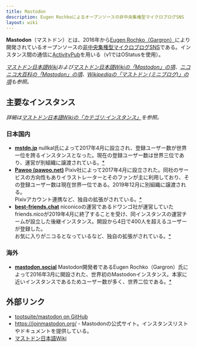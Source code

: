 ```yaml
---
title: Mastodon
description: Eugen Rochkoによるオープンソースの非中央集権型マイクロブログSNS
layout: wiki
---
```

**Mastodon**（マストドン）とは、2016年から[Eugen Rochko（Gargron）](https://ja.mstdn.wiki/Eugen_Rochko)により開発されているオープンソースの[非中央集権型マイクロブログSNS](../words/decentralized-social-networking-service#%E5%88%86%E6%95%A3%E3%83%9E%E3%82%A4%E3%82%AF%E3%83%AD%E3%83%96%E3%83%AD%E3%82%B0%E3%82%BD%E3%83%95%E3%83%88%E3%82%A6%E3%82%A7%E3%82%A2)である。インスタンス間の通信に[ActivityPub](../words/activitypub)を用いる（v1ではOStatusを使用）。

*[マストドン日本語Wiki](https://ja.mstdn.wiki/)および[マストドン日本語Wikiの「Mastodon」の項](https://ja.mstdn.wiki/Mastodon)、[ニコニコ大百科の「Mastodon」の項](https://dic.nicovideo.jp/a/mastodon)、[Wikipediaの「マストドン (ミニブログ)」の項](https://ja.wikipedia.org/wiki/%E3%83%9E%E3%82%B9%E3%83%88%E3%83%89%E3%83%B3_(%E3%83%9F%E3%83%8B%E3%83%96%E3%83%AD%E3%82%B0))も参照。*

## 主要なインスタンス
*詳細は[マストドン日本語Wikiの「カテゴリ:インスタンス」](https://ja.mstdn.wiki/%E3%82%AB%E3%83%86%E3%82%B4%E3%83%AA:%E3%82%A4%E3%83%B3%E3%82%B9%E3%82%BF%E3%83%B3%E3%82%B9)を参照。*

### 日本国内
- **[mstdn.jp](https://mstdn.jp/)**
  nullkal氏によって2017年4月に設立され、登録ユーザー数が世界一位を誇るインスタンスとなった。現在の登録ユーザー数は世界三位であり、運営が別組織に譲渡されている。[*](https://ja.mstdn.wiki/Mstdn.jp)
- **[Pawoo (pawoo.net)](https://pawoo.net/)**
  Pixiv社によって2017年4月に設立された。同社のサービスの方向性もありイラストレーターとそのファンが主に利用しており、その登録ユーザー数は現在世界一位である。2019年12月に別組織に譲渡される。  
  Pixivアカウント連携など、独自の拡張がされている。[*](https://ja.mstdn.wiki/Pawoo)
- **[best-friends.chat](https://best-friends.chat/)**
  niconicoの運営であるドワンゴ社が運営していたfriends.nicoが2019年4月に終了することを受け、同インスタンスの運営チームが設立した後継インスタンス。開設から4日で400人を超えるユーザーが登録した。  
  お気に入りがニコるとなっているなど、独自の拡張がされている。[*](https://ja.mstdn.wiki/Best-friends.chat)

### 海外
- **[mastodon.social](https://mastodon.social)**
  Mastodon開発者であるEugen Rochko（Gargron）氏によって2016年3月に開設された、世界初のMastodonインスタンス。本家に近いインスタンスであるためユーザー数が多く、世界二位である。[*](https://ja.mstdn.wiki/Mastodon.social)

## 外部リンク
- [tootsuite/mastodon on GitHub](https://github.com/tootsuite/mastodon)
- https://joinmastodon.org/ - Mastodonの公式サイト。インスタンスリストやドキュメントを提供している。
- [マストドン日本語Wiki](https://ja.mstdn.wiki/%E3%83%A1%E3%82%A4%E3%83%B3%E3%83%9A%E3%83%BC%E3%82%B8)
